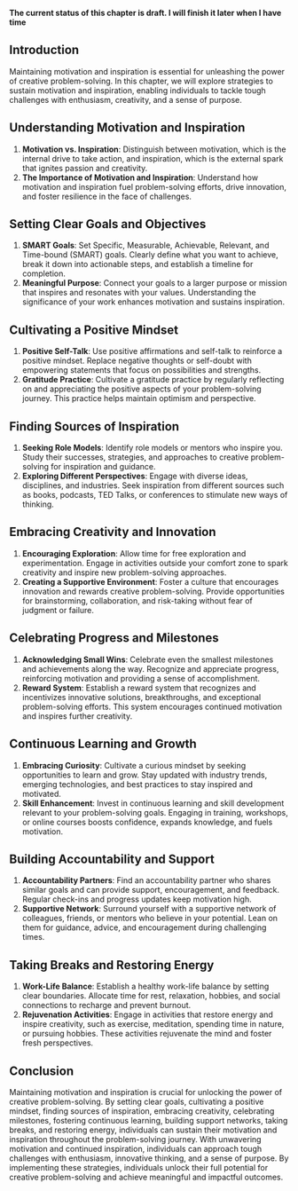 **The current status of this chapter is draft. I will finish it later when I have time**

Introduction
------------

Maintaining motivation and inspiration is essential for unleashing the power of creative problem-solving. In this chapter, we will explore strategies to sustain motivation and inspiration, enabling individuals to tackle tough challenges with enthusiasm, creativity, and a sense of purpose.

Understanding Motivation and Inspiration
----------------------------------------

1. **Motivation vs. Inspiration**: Distinguish between motivation, which is the internal drive to take action, and inspiration, which is the external spark that ignites passion and creativity.
2. **The Importance of Motivation and Inspiration**: Understand how motivation and inspiration fuel problem-solving efforts, drive innovation, and foster resilience in the face of challenges.

Setting Clear Goals and Objectives
----------------------------------

1. **SMART Goals**: Set Specific, Measurable, Achievable, Relevant, and Time-bound (SMART) goals. Clearly define what you want to achieve, break it down into actionable steps, and establish a timeline for completion.
2. **Meaningful Purpose**: Connect your goals to a larger purpose or mission that inspires and resonates with your values. Understanding the significance of your work enhances motivation and sustains inspiration.

Cultivating a Positive Mindset
------------------------------

1. **Positive Self-Talk**: Use positive affirmations and self-talk to reinforce a positive mindset. Replace negative thoughts or self-doubt with empowering statements that focus on possibilities and strengths.
2. **Gratitude Practice**: Cultivate a gratitude practice by regularly reflecting on and appreciating the positive aspects of your problem-solving journey. This practice helps maintain optimism and perspective.

Finding Sources of Inspiration
------------------------------

1. **Seeking Role Models**: Identify role models or mentors who inspire you. Study their successes, strategies, and approaches to creative problem-solving for inspiration and guidance.
2. **Exploring Different Perspectives**: Engage with diverse ideas, disciplines, and industries. Seek inspiration from different sources such as books, podcasts, TED Talks, or conferences to stimulate new ways of thinking.

Embracing Creativity and Innovation
-----------------------------------

1. **Encouraging Exploration**: Allow time for free exploration and experimentation. Engage in activities outside your comfort zone to spark creativity and inspire new problem-solving approaches.
2. **Creating a Supportive Environment**: Foster a culture that encourages innovation and rewards creative problem-solving. Provide opportunities for brainstorming, collaboration, and risk-taking without fear of judgment or failure.

Celebrating Progress and Milestones
-----------------------------------

1. **Acknowledging Small Wins**: Celebrate even the smallest milestones and achievements along the way. Recognize and appreciate progress, reinforcing motivation and providing a sense of accomplishment.
2. **Reward System**: Establish a reward system that recognizes and incentivizes innovative solutions, breakthroughs, and exceptional problem-solving efforts. This system encourages continued motivation and inspires further creativity.

Continuous Learning and Growth
------------------------------

1. **Embracing Curiosity**: Cultivate a curious mindset by seeking opportunities to learn and grow. Stay updated with industry trends, emerging technologies, and best practices to stay inspired and motivated.
2. **Skill Enhancement**: Invest in continuous learning and skill development relevant to your problem-solving goals. Engaging in training, workshops, or online courses boosts confidence, expands knowledge, and fuels motivation.

Building Accountability and Support
-----------------------------------

1. **Accountability Partners**: Find an accountability partner who shares similar goals and can provide support, encouragement, and feedback. Regular check-ins and progress updates keep motivation high.
2. **Supportive Network**: Surround yourself with a supportive network of colleagues, friends, or mentors who believe in your potential. Lean on them for guidance, advice, and encouragement during challenging times.

Taking Breaks and Restoring Energy
----------------------------------

1. **Work-Life Balance**: Establish a healthy work-life balance by setting clear boundaries. Allocate time for rest, relaxation, hobbies, and social connections to recharge and prevent burnout.
2. **Rejuvenation Activities**: Engage in activities that restore energy and inspire creativity, such as exercise, meditation, spending time in nature, or pursuing hobbies. These activities rejuvenate the mind and foster fresh perspectives.

Conclusion
----------

Maintaining motivation and inspiration is crucial for unlocking the power of creative problem-solving. By setting clear goals, cultivating a positive mindset, finding sources of inspiration, embracing creativity, celebrating milestones, fostering continuous learning, building support networks, taking breaks, and restoring energy, individuals can sustain their motivation and inspiration throughout the problem-solving journey. With unwavering motivation and continued inspiration, individuals can approach tough challenges with enthusiasm, innovative thinking, and a sense of purpose. By implementing these strategies, individuals unlock their full potential for creative problem-solving and achieve meaningful and impactful outcomes.
